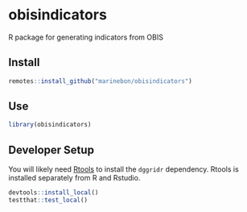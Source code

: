 # obisindicators
R package for generating indicators from OBIS

## Install

```r
remotes::install_github("marinebon/obisindicators")
```

## Use

```r
library(obisindicators)
```

## Developer Setup
You will likely need [Rtools](https://cran.r-project.org/bin/windows/Rtools/) to install the `dggridr` dependency.
Rtools is installed separately from R and Rstudio.

```r
devtools::install_local()
testthat::test_local()
```

